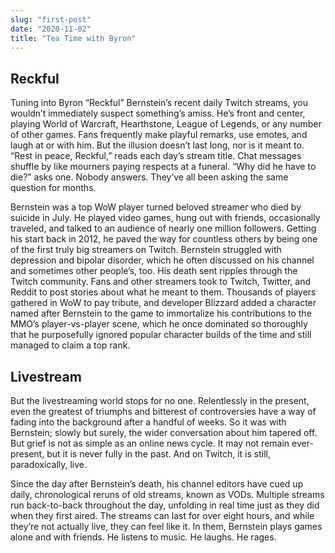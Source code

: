 ```yaml
---
slug: "first-post"
date: "2020-11-02"
title: "Tea Time with Byron"
---
```


## Reckful

Tuning into Byron “Reckful” Bernstein’s recent daily Twitch streams, you wouldn’t immediately suspect something’s amiss. He’s front and center, playing World of Warcraft, Hearthstone, League of Legends, or any number of other games. Fans frequently make playful remarks, use emotes, and laugh at or with him. But the illusion doesn’t last long, nor is it meant to. “Rest in peace, Reckful,” reads each day’s stream title. Chat messages shuffle by like mourners paying respects at a funeral. “Why did he have to die?” asks one. Nobody answers. They’ve all been asking the same question for months.

Bernstein was a top WoW player turned beloved streamer who died by suicide in July. He played video games, hung out with friends, occasionally traveled, and talked to an audience of nearly one million followers. Getting his start back in 2012, he paved the way for countless others by being one of the first truly big streamers on Twitch. Bernstein struggled with depression and bipolar disorder, which he often discussed on his channel and sometimes other people’s, too. His death sent ripples through the Twitch community. Fans and other streamers took to Twitch, Twitter, and Reddit to post stories about what he meant to them. Thousands of players gathered in WoW to pay tribute, and developer Blizzard added a character named after Bernstein to the game to immortalize his contributions to the MMO’s player-vs-player scene, which he once dominated so thoroughly that he purposefully ignored popular character builds of the time and still managed to claim a top rank.

## Livestream

But the livestreaming world stops for no one. Relentlessly in the present, even the greatest of triumphs and bitterest of controversies have a way of fading into the background after a handful of weeks. So it was with Bernstein; slowly but surely, the wider conversation about him tapered off. But grief is not as simple as an online news cycle. It may not remain ever-present, but it is never fully in the past. And on Twitch, it is still, paradoxically, live.

Since the day after Bernstein’s death, his channel editors have cued up daily, chronological reruns of old streams, known as VODs. Multiple streams run back-to-back throughout the day, unfolding in real time just as they did when they first aired. The streams can last for over eight hours, and while they’re not actually live, they can feel like it. In them, Bernstein plays games alone and with friends. He listens to music. He laughs. He rages.
